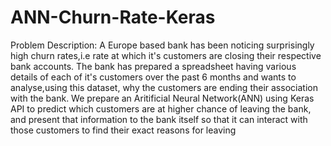 # ANN-Churn-Rate-Keras
Problem Description: A Europe based bank has been noticing surprisingly high churn rates,i.e rate at which it's customers are closing their respective bank accounts. The bank has prepared a spreadsheet having various details of each of it's customers over the past 6 months and wants to analyse,using this dataset, why the customers are ending their association with the bank. We prepare an Aritificial Neural Network(ANN) using Keras API to predict which customers are at higher chance of leaving the bank, and present that information to the bank itself so that it can interact with those customers to find their exact reasons for leaving

